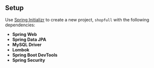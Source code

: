 ## **Setup**

Use [Spring Initializr](https://start.spring.io/) to create a new project, `shopfull` with the following dependencies:

  + **Spring Web**
  + **Spring Data JPA**
  + **MySQL Driver**
  + **Lombok**
  + **Spring Boot DevTools**
  + **Spring Security**
